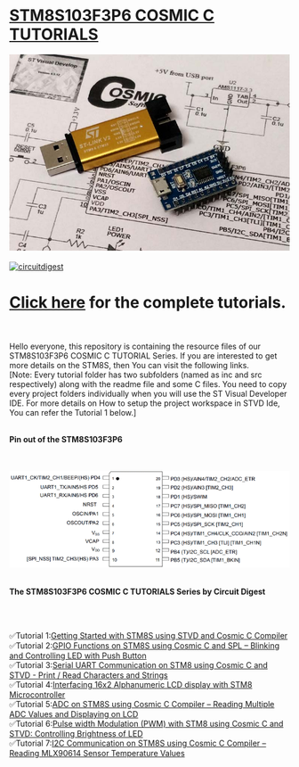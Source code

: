 # [STM8S103F3P6 COSMIC C TUTORIALS](https://circuitdigest.com/tags/stm8)

<img src="https://github.com/Circuit-Digest/STM8S103F3P6_Cosmic_C_Tutorial/blob/master/IMAGES/T1_Getting%20Started%20with%20STM8S.jpg" width="" alt="alt_text" title="image_tooltip">
<br>

<br>
<a href="https://circuitdigest.com/tags/stm8"><img src="https://img.shields.io/static/v1?label=&labelColor=505050&message=STM8S103F3P6 COSMIC C TUTORIALS CIRCUIT DIGEST&color=%230076D6&style=social&logo=google-chrome&logoColor=%230076D6" alt="circuitdigest"/></a>
<br>

[<h1>Click here](https://circuitdigest.com/tags/stm8) for the complete tutorials.</h1>

<br>
<br>
Hello everyone, this repository is containing the resource files of our STM8S103F3P6 COSMIC C TUTORIAL Series. If you are interested to get more details on the STM8S, then You can visit the following links.
<br>
[Note: Every tutorial folder has two subfolders (named as inc and src respectively) along with the readme file and some C files. You need to copy every project folders individually when you will use the ST Visual Developer IDE. For more details on How to setup the project workspace in STVD Ide, You can refer the Tutorial 1 below.]
<br>
<br>

**Pin out of the STM8S103F3P6**

<br>
<br>
<img src="https://github.com/Circuit-Digest/STM8S103F3P6_Cosmic_C_Tutorial/blob/master/IMAGES/PinOut_STM8S.png" width="" alt="alt_text" title="Pinout_stm8s">

<br>
<br>

**The STM8S103F3P6 COSMIC C TUTORIALS Series by Circuit Digest**

<br>
<br>

   ✅Tutorial 1:[Getting Started with STM8S using STVD and Cosmic C Compiler](https://github.com/Circuit-Digest/STM8S103F3P6_Cosmic_C_Tutorial/tree/master/T1_Getting%20Started_with_the_STM8S)
   <br>
   ✅Tutorial 2:[GPIO Functions on STM8S using Cosmic C and SPL – Blinking and Controlling LED with Push Button](https://github.com/Circuit-Digest/STM8S103F3P6_Cosmic_C_Tutorial/tree/master/T2_Blinking_and_Controlling_LED_with_Push_Button_using_STM8S_Cosmic_C)
   <br>
   ✅Tutorial 3:[Serial UART Communication on STM8 using Cosmic C and STVD - Print / Read Characters and Strings](https://github.com/Circuit-Digest/STM8S103F3P6_Cosmic_C_Tutorial/tree/master/T3_Serial_UART_Communication_on_STM8_using_Cosmic_C_and_STVD)
   <br>
   ✅Tutorial 4:[Interfacing 16x2 Alphanumeric LCD display with STM8 Microcontroller](https://github.com/Circuit-Digest/STM8S103F3P6_Cosmic_C_Tutorial/tree/master/T4_Interfacing_16x2_Alphanumeric_LCD_display_with_STM8_Microcontroller)
   <br>
   ✅Tutorial 5:[ADC on STM8S using Cosmic C Compiler – Reading Multiple ADC Values and Displaying on LCD](https://github.com/Circuit-Digest/STM8S103F3P6_Cosmic_C_Tutorial/tree/master/T5_ADC_on_STM8S_using_Cosmic_C_Compiler)
   <br>
   ✅Tutorial 6:[Pulse width Modulation (PWM) with STM8 using Cosmic C and STVD: Controlling Brightness of LED](https://github.com/Circuit-Digest/STM8S103F3P6_Cosmic_C_Tutorial/tree/master/T6_Pulse_width_Modulation_with_STM8_using_Cosmic_C_and_STVD)
   <br>
    ✅Tutorial 7:[I2C Communication on STM8S using Cosmic C Compiler – Reading MLX90614 Sensor Temperature Values](https://github.com/Circuit-Digest/STM8S103F3P6_Cosmic_C_Tutorial/tree/master/T7_I2C_Communication_on_STM8S_using_Cosmic_C_Compiler)
   <br>


   

